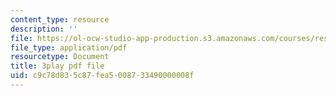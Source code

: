 ```yaml
---
content_type: resource
description: ''
file: https://ol-ocw-studio-app-production.s3.amazonaws.com/courses/res-6-012-introduction-to-probability-spring-2018/c9c78d835c87fea5008733490000008f_wBnlmQR5Vhk.pdf
file_type: application/pdf
resourcetype: Document
title: 3play pdf file
uid: c9c78d83-5c87-fea5-0087-33490000008f
---
```

